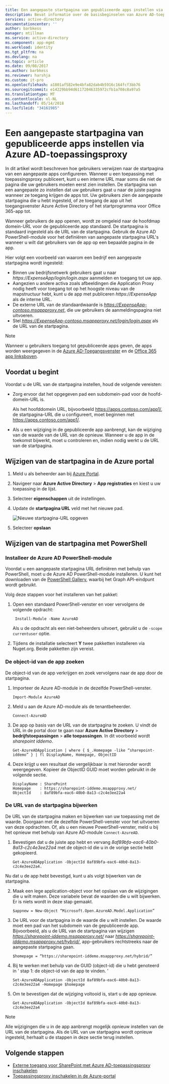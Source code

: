 ```yaml
---
title: Een aangepaste startpagina van gepubliceerde apps instellen via Azure AD-toepassingsproxy | Microsoft Docs
description: Bevat informatie over de basisbeginselen van Azure AD-toepassingsproxy connectors
services: active-directory
documentationcenter: ''
author: barbkess
manager: mtillman
ms.service: active-directory
ms.component: app-mgmt
ms.workload: identity
ms.tgt_pltfrm: na
ms.devlang: na
ms.topic: article
ms.date: 09/08/2017
ms.author: barbkess
ms.reviewer: harshja
ms.custom: it-pro
ms.openlocfilehash: a1801af582e9e4bfa82dab4b5916c164fcf3bb76
ms.sourcegitcommit: e14229bb94d61172046335972cfb1a708c8a97a5
ms.translationtype: MT
ms.contentlocale: nl-NL
ms.lasthandoff: 05/14/2018
ms.locfileid: "34161985"
---
```

# <a name="set-a-custom-home-page-for-published-apps-by-using-azure-ad-application-proxy"></a>Een aangepaste startpagina van gepubliceerde apps instellen via Azure AD-toepassingsproxy

In dit artikel wordt beschreven hoe gebruikers verwijzen naar de startpagina van een aangepaste apps configureren. Wanneer u een toepassing met toepassingsproxy publiceert, kunt u een interne URL maar soms die niet de pagina die uw gebruikers moeten eerst zien instellen. De startpagina van een aangepaste zo instellen dat uw gebruikers gaat u naar de juiste pagina wanneer ze toegang krijgen de apps tot. Uw gebruikers zien de aangepaste startpagina die u hebt ingesteld, of ze toegang de app uit het toegangsvenster Azure Active Directory of het startprogramma voor Office 365-app tot.

Wanneer gebruikers de app openen, wordt ze omgeleid naar de hoofdmap domein-URL voor de gepubliceerde app standaard. De startpagina is standaard ingesteld als de URL van de startpagina. Gebruik de Azure AD PowerShell-module voor het definiëren van aangepaste startpagina URL's wanneer u wilt dat gebruikers van de app op een bepaalde pagina in de app. 

Hier volgt een voorbeeld van waarom een bedrijf een aangepaste startpagina wordt ingesteld:
- Binnen uw bedrijfsnetwerk gebruikers gaat u naar *https://ExpenseApp/login/login.aspx* aanmelden en toegang tot uw app.
- Aangezien u andere activa zoals afbeeldingen die Application Proxy nodig heeft voor toegang tot op het hoogste niveau van de mapstructuur hebt, kunt u de app met publiceren *https://ExpenseApp* als de interne URL.
- De externe URL van de standaardwaarde is *https://ExpenseApp-contoso.msappproxy.net*, die uw gebruikers de aanmeldingspagina niet uitvoeren.  
- Stel *https://ExpenseApp-contoso.msappproxy.net/login/login.aspx* als de URL van de startpagina. 

>[!NOTE]
>Wanneer u gebruikers toegang tot gepubliceerde apps geven, de apps worden weergegeven in de [Azure AD-Toegangsvenster](../active-directory-saas-access-panel-introduction.md) en de [Office 365 app linksboven](https://blogs.office.com/2016/09/27/introducing-the-new-office-365-app-launcher).

## <a name="before-you-start"></a>Voordat u begint

Voordat u de URL van de startpagina instellen, houd de volgende vereisten:

* Zorg ervoor dat het opgegeven pad een subdomein-pad voor de hoofd-domein-URL is.

  Als het hoofddomein URL, bijvoorbeeld https://apps.contoso.com/app1/, de startpagina-URL die u configureert, moet beginnen met https://apps.contoso.com/app1/.

* Als u een wijziging in de gepubliceerde app aanbrengt, kan de wijziging van de waarde van de URL van de opnieuw. Wanneer u de app in de toekomst bijwerkt, moet u controleren en, indien nodig werkt u de URL van de startpagina.

## <a name="change-the-home-page-in-the-azure-portal"></a>Wijzigen van de startpagina in de Azure portal

1. Meld u als beheerder aan bij [Azure Portal](https://portal.azure.com).
2. Navigeer naar **Azure Active Directory** > **App registraties** en kiest u uw toepassing in de lijst. 
3. Selecteer **eigenschappen** uit de instellingen.
4. Update de **startpagina URL** veld met het nieuwe pad. 

   ![Nieuwe startpagina-URL opgeven](./media/application-proxy-configure-custom-home-page/homepage.png)

5. Selecteer **opslaan**

## <a name="change-the-home-page-with-powershell"></a>Wijzigen van de startpagina met PowerShell

### <a name="install-the-azure-ad-powershell-module"></a>Installeer de Azure AD PowerShell-module

Voordat u een aangepaste startpagina URL definiëren met behulp van PowerShell, moet u de Azure AD PowerShell-module installeren. U kunt het downloaden van de [PowerShell Gallery](https://www.powershellgallery.com/packages/AzureAD/2.0.0.131), waarbij het Graph API-eindpunt wordt gebruikt. 

Volg deze stappen voor het installeren van het pakket:

1. Open een standaard PowerShell-venster en voer vervolgens de volgende opdracht:

    ```
     Install-Module -Name AzureAD
    ```
    Als u de opdracht als een niet-beheerders uitvoert, gebruikt u de `-scope currentuser` optie.
2. Tijdens de installatie selecteert **Y** twee pakketten installeren via Nuget.org. Beide pakketten zijn vereist. 

### <a name="find-the-objectid-of-the-app"></a>De object-id van de app zoeken

De object-id van de app verkrijgen en zoek vervolgens naar de app door de startpagina.

1. Importeer de Azure AD-module in de dezelfde PowerShell-venster.

    ```
    Import-Module AzureAD
    ```

2. Meld u aan de Azure AD-module als de tenantbeheerder.

    ```
    Connect-AzureAD
    ```
3. De app op basis van de URL van de startpagina te zoeken. U vindt de URL in de portal door te gaan naar **Azure Active Directory** > **bedrijfstoepassingen** > **alle toepassingen**. In dit voorbeeld wordt *sharepoint iddemo*.

    ```
    Get-AzureADApplication | where { $_.Homepage -like “sharepoint-iddemo” } | fl DisplayName, Homepage, ObjectID
    ```
4. Deze krijgt u een resultaat die vergelijkbaar is met hieronder wordt weergegeven. Kopieer de ObjectID GUID moet worden gebruikt in de volgende sectie.

    ```
    DisplayName : SharePoint
    Homepage    : https://sharepoint-iddemo.msappproxy.net/
    ObjectId    : 8af89bfa-eac6-40b0-8a13-c2c4e3ee22a4
    ```

### <a name="update-the-home-page-url"></a>De URL van de startpagina bijwerken

De URL van de startpagina maken en bijwerken van uw toepassing met de waarde. Doorgaan met de dezelfde PowerShell-venster voor het uitvoeren van deze opdrachten. Of, als u een nieuwe PowerShell-venster, meld u bij het opnieuw met behulp van Azure AD-module `Connect-AzureAD`. 

1. Bevestigen dat u de juiste app hebt en vervang *8af89bfa-eac6-40b0-8a13-c2c4e3ee22a4* met de object-id die u in de vorige sectie hebt gekopieerd.

    ```
    Get-AzureADApplication -ObjectId 8af89bfa-eac6-40b0-8a13-c2c4e3ee22a4.
    ```

 Nu dat u de app hebt bevestigd, kunt u als volgt bijwerken van de startpagina.

2. Maak een lege application-object voor het opslaan van de wijzigingen die u wilt maken. Deze variabele bevat de waarden die u wilt bijwerken. Er is niets wordt in deze stap gemaakt.

    ```
    $appnew = New-Object “Microsoft.Open.AzureAD.Model.Application”
    ```

3. De URL voor de startpagina in de waarde die u wilt instellen. De waarde moet een pad van het subdomein van de gepubliceerde app. Bijvoorbeeld, als u de URL van de startpagina van wijzigen *https://sharepoint-iddemo.msappproxy.net/* naar *https://sharepoint-iddemo.msappproxy.net/hybrid/*, app-gebruikers rechtstreeks naar de aangepaste startpagina gaan.

    ```
    $homepage = “https://sharepoint-iddemo.msappproxy.net/hybrid/”
    ```
4. Bij te werken met behulp van de GUID (object-id) die u hebt genoteerd in ' stap 1: de object-id van de app te vinden. '

    ```
    Set-AzureADApplication -ObjectId 8af89bfa-eac6-40b0-8a13-c2c4e3ee22a4 -Homepage $homepage
    ```
5. Om te bevestigen dat de wijziging voltooid is, start u de app opnieuw.

    ```
    Get-AzureADApplication -ObjectId 8af89bfa-eac6-40b0-8a13-c2c4e3ee22a4
    ```

>[!NOTE]
>Alle wijzigingen die u in de app aanbrengt mogelijk opnieuw instellen van de URL van de startpagina. Als de URL van uw startpagina wordt opnieuw ingesteld, herhaalt u de stappen in deze sectie terug instellen.

## <a name="next-steps"></a>Volgende stappen

- [Externe toegang voor SharePoint met Azure AD-toepassingsproxy inschakelen](application-proxy-integrate-with-sharepoint-server.md)
- [Toepassingsproxy inschakelen in de Azure-portal](application-proxy-enable.md)
